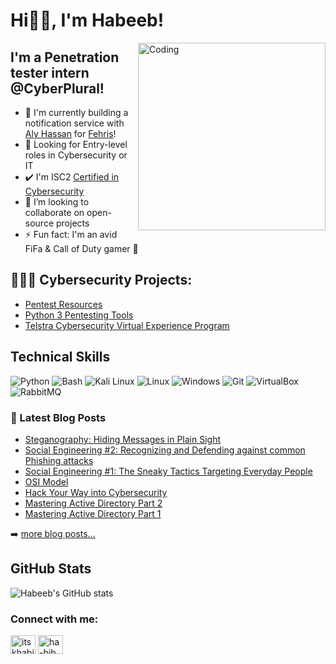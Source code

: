 # Hi👋🏽, I'm Habeeb!
<img align="right" alt="Coding" width="300" src="https://blog.imarticus.org/wp-content/uploads/2021/12/djbwgfw.gif">


## I'm a Penetration tester intern @CyberPlural!

- 🔭 I'm currently building a notification service with [Aly Hassan](https://github.com/alymohamedhassan) for [Fehris](https://fehris.com/)!
- 🥅 Looking for Entry-level roles in Cybersecurity or IT
- ✔️ I'm ISC2 [Certified in Cybersecurity](https://www.credly.com/badges/69bd2d67-e575-45e2-90c8-ad1d832c98b7/public_url)
- 👯 I’m looking to collaborate on open-source projects
- ⚡ Fun fact: I'm an avid FiFa & Call of Duty gamer 🤣

<h2>🧑🏾‍💻 Cybersecurity Projects:</h2>

  - [Pentest Resources](https://github.com/bL34cHig0/Pentest-Resources-Cheat-Sheets)
  - [Python 3 Pentesting Tools](https://github.com/bL34cHig0/Python3-Pentesting-tools)
  - [Telstra Cybersecurity Virtual Experience Program](https://github.com/bL34cHig0/Telstra-Cybersecurity-Virtual-Experience-/tree/main)

## Technical Skills
![Python](https://img.shields.io/badge/Python-FFD43B?style=for-the-badge&logo=python&logoColor=blue) 
![Bash](https://img.shields.io/badge/Shell_Script-121011?style=for-the-badge&logo=gnu-bash&logoColor=white) 
![Kali Linux](https://img.shields.io/badge/Kali_Linux-557C94?style=for-the-badge&logo=kali-linux&logoColor=white)
![Linux](https://img.shields.io/badge/Linux-FCC624?style=for-the-badge&logo=linux&logoColor=black)
![Windows](https://img.shields.io/badge/Windows-0078D6?style=for-the-badge&logo=windows&logoColor=white)
![Git](https://img.shields.io/badge/GIT-E44C30?style=for-the-badge&logo=git&logoColor=white)
![VirtualBox](https://img.shields.io/badge/VirtualBox-21416b?style=for-the-badge&logo=VirtualBox&logoColor=white)
![RabbitMQ](https://img.shields.io/badge/rabbitmq-%23FF6600.svg?&style=for-the-badge&logo=rabbitmq&logoColor=white)  

### 📕 Latest Blog Posts

<!-- BLOG-POST-LIST:START -->
- [Steganography: Hiding Messages in Plain Sight](https://medium.com/@bl34chchig0/steganography-hiding-messages-in-plain-sight-d237ac8097b3)
- [Social Engineering #2: Recognizing and Defending against common Phishing attacks](https://cysed.org/ncsam23-social-engineering-2/)
- [Social Engineering #1: The Sneaky Tactics Targeting Everyday People](https://cysed.org/ncsam23-social-engineering-1/)
- [OSI Model](https://medium.com/@bl34chchig0/osi-model-understanding-isos-conceptual-framework-for-networking-b8c11d3676a6)
- [Hack Your Way into Cybersecurity](https://medium.com/@bl34chchig0/hack-your-way-into-cybersecurity-mastering-the-basics-with-free-resources-courses-46adc787f063)
- [Mastering Active Directory Part 2](https://medium.com/@bl34chchig0/mastering-active-directory-a-step-by-step-guide-to-building-your-ultimate-lab-environment-part-2-50b6a36f61e6)
- [Mastering Active Directory Part 1](https://medium.com/@bl34chchig0/mastering-active-directory-a-step-by-step-guide-to-building-your-ultimate-lab-environment-part-1-9e99e85da384)
<!-- BLOG-POST-LIST:END -->

➡️ [more blog posts...](https://medium.com/@bl34chchig0/)

## GitHub Stats

![Habeeb's GitHub stats](https://github-readme-stats.vercel.app/api?username=bL34cHig0&show_icons=true&theme=radical)

<h3 align="left">Connect with me:</h3>
<p align="left">
<a href="https://twitter.com/itskhabib" target="blank"><img align="center" src="https://raw.githubusercontent.com/rahuldkjain/github-profile-readme-generator/master/src/images/icons/Social/twitter.svg" alt="itskhabib" height="30" width="40" /></a>
<a href="https://linkedin.com/in/ha-bib" target="blank"><img align="center" src="https://raw.githubusercontent.com/rahuldkjain/github-profile-readme-generator/master/src/images/icons/Social/linked-in-alt.svg" alt="ha-bib" height="30" width="40" /></a>
</p>
